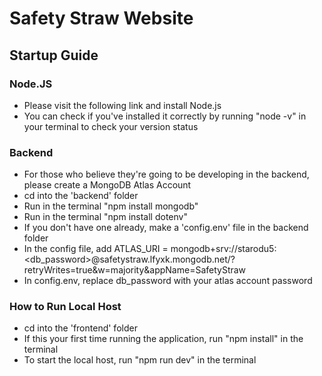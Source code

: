 # Safety Straw Website

## Startup Guide

### Node.JS

- Please visit the following link and install Node.js
- You can check if you've installed it correctly by running "node -v" in your terminal to check your version status

### Backend

- For those who believe they're going to be developing in the backend, please create a MongoDB Atlas Account
- cd into the 'backend' folder
- Run in the terminal "npm install mongodb"
- Run in the terminal "npm install dotenv"
- If you don't have one already, make a 'config.env' file in the backend folder
- In the config file, add ATLAS_URI = mongodb+srv://starodu5:\<db_password>\@safetystraw.lfyxk.mongodb.net/?retryWrites=true&w=majority&appName=SafetyStraw
- In config.env, replace db_password with your atlas account password

### How to Run Local Host

- cd into the 'frontend' folder
- If this your first time running the application, run "npm install" in the terminal
- To start the local host, run "npm run dev" in the terminal
